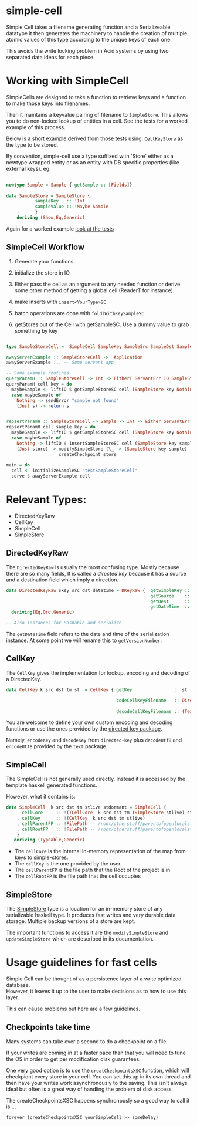 
# simple-cell
Simple Cell takes a filename generating function and a Serializeable datatype
it then generates the machinery to handle the creation of multiple atomic values of this type according to the unique keys of each one.

This avoids the write locking problem in Acid systems by using two separated data ideas for each piece.




# Working with SimpleCell

SimpleCells are designed to take a function to retrieve keys and a function to make those keys into filenames.

Then it maintains a keyvalue pairing of filename to `SimpleStore`.  This allows you to do non-locked lookup of
entities in a cell.  See the tests for a worked example of this process.

Below is a short example derived from those tests using: `CellKeyStore` as the type to be stored.

By convention, simple-cell use a type suffixed with 'Store'  either as a newtype wrapped entity or as an entity with
DB specific properties (like external keys). 
eg:
```haskell
 
newtype Sample = Sample { getSample :: [Fields]}
 
data SampleStore = SampleStore {
           sampleKey   :: !Int 
           sampleValue :: !Maybe Sample
           } 
    deriving (Show,Eq,Generic)


```
Again for a worked example [look at the tests](https://github.com/plow-technologies/simple-cell/blob/master/test/TestImport.hs) 

## SimpleCell Workflow

1. Generate your functions

2. initialize the store in IO

3. Either pass the cell as an argument to any needed function or derive some other method of getting a global cell (ReaderT 
   for instance).
   
4. make inserts with `insert<YourType>SC` 
5. batch operations are done with `foldlWithKeySampleSC`
6. getStores out of the Cell with getSampleSC.  Use a dummy value to grab something by key


``` haskell

type SampleStoreCell =  SimpleCell SampleKey SampleSrc SampleDst SampleTime SampleStore (SimpleStore SampleStore)

awayServerExample :: SampleStoreCell ->  Application
awayServerExample ... -- Some servant app

-- Some example routines
queryParamH :: SampleStoreCell -> Int -> EitherT ServantErr IO SampleStoreCell
queryParamH cell key = do
  maybeSample <- liftIO $ getSampleStoreSC cell (SampleStore key Nothing)
  case maybeSample of
    Nothing -> sendError "sample not found"
    (Just s) -> return s


repsertParamH :: SampleStoreCell -> Sample -> Int -> Either ServantErr IO ()
repsertParamH cell sample key = do
  maybeSample <- liftIO $ getSampleStoreSC cell (SampleStore key Nothing)
  case maybeSample of
    Nothing -> liftIO $ insertSampleStoreSC cell (SampleStore key sample)
    (Just store) -> modifySimpleStore (\_ -> (SampleStore key sample) ) store >>
                    createCheckpoint store
  
main = do
  cell <- initializeSampleSC "testSampleStoreCell" 
  serve $ awayServerExample cell


```

# Relevant Types:

+  DirectedKeyRaw
+  CellKey
+  SimpleCell
+  SimpleStore

## DirectedKeyRaw

The `DirectedKeyRaw` is usually the most confusing type.  Mostly because there are so many fields,
It is called a *directed key* because it has a source and a destination field which imply a direction.

``` haskell
data DirectedKeyRaw skey src dst datetime = DKeyRaw {  getSimpleKey :: !skey,
                                                       getSource    :: !src,
                                                       getDest      :: !dst,
                                                       getDateTime  :: !datetime}
  deriving(Eq,Ord,Generic)

-- Also instances for Hashable and serialize

```
The `getDateTime` field refers to the date and time of the serialization instance.  At some point we will rename this to 
`getVersionNumber`.  


## CellKey 

The `CellKey` gives the implementation for lookup, encoding and decoding of a DirectedKey.


``` haskell
data CellKey k src dst tm st  = CellKey { getKey                :: st -> DirectedKeyRaw k src dst tm,

                                          codeCellKeyFilename   :: DirectedKeyRaw k src dst tm -> Text,
                                          
                                          decodeCellKeyFilename :: (Text -> Either Text (DirectedKeyRaw k src dst tm) })

```


You are welcome to define your own custom encoding and decoding functions or use the ones provided by the
[directed key package](https://github.com/plow-technologies/directed-keys/blob/master/src/DirectedKeys.hs).

Namely, `encodeKey` and `decodeKey` from `directed-key` plus `decodeUtf8` and `encodeUtf8` provided by the `text` package.


## SimpleCell 

The SimpleCell is not generally used directly.  Instead it is accessed by the template haskell generated functions.

However, what it contains is: 

``` haskell
data SimpleCell  k src dst tm stlive stdormant = SimpleCell {
      cellCore     :: !(TCellCore  k src dst tm (SimpleStore stlive) stdormant )
    , cellKey      :: !(CellKey  k src dst tm stlive)
    , cellParentFP :: !FilePath -- /root/otherstuff/parentofopenlocalstatefromdir
    , cellRootFP   :: !FilePath -- /root/otherstuff/parentofopenlocalstatefromdir/openLocalStateFromdir
    }
   deriving (Typeable,Generic)
```

* The `cellCore` is the internal in-memory representation of the map from keys to simple-stores.
* The `cellKey` is the one provided by the user. 
* The `cellParentFP` is the file path that the Root of the project is in
* The `cellRootFP` is the file path that the cell occupies

## SimpleStore

The [SimpleStore](https://github.com/plow-technologies/simple-store) type is a location 
for an in-memory store of any serializable haskell type.  It produces fast writes and 
very durable data storage.  Multiple backup versions of a store are kept.

The important functions to access it are the `modifySimpleStore` and `updateSimpleStore`
which are described in its documentation.


# Usage guidelines for fast cells

Simple Cell can be thought of as a persistence layer of a write optimized database.  
However, it leaves it up to the user to make decisions as to how to use this layer.

This can cause problems but here are a few guidelines.


## Checkpoints take time
Many systems can take over a second to do a checkpoint on a file.  

If your writes are coming in at a faster pace than that you will need to tune the OS in order to get per modification 
disk guarantees. 

One very good option is to use the `creatCheckpointsXSC` function, which will checkpiont every store in your cell. 
You can set this up in its own thread and then have your writes work asynchronously to the saving.  This isn't always ideal
but often is a great way of handling the problem of disk access. 

The createCheckpointsXSC happens synchronously so a good way to call it is ...
``` haskell 
forever (createCheckpointsXSC yourSimpleCell >> someDelay)
```

